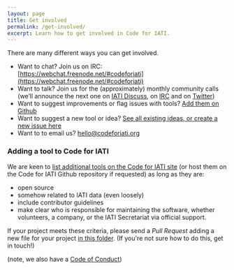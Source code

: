 ```yaml
---
layout: page
title: Get involved
permalink: /get-involved/
excerpt: Learn how to get involved in Code for IATI.
---
```



There are many different ways you can get involved.

* Want to chat? Join us on IRC: [https://webchat.freenode.net/#codeforiati](https://webchat.freenode.net/#codeforiati)
* Want to talk? Join us for the (approximately) monthly community calls (we’ll announce the next one on [IATI Discuss](https://discuss.iatistandard.org/latest), on [IRC](https://webchat.freenode.net/#codeforiati) and on [Twitter](https://twitter.com/search?q=%23iati&f=live))
* Want to suggest improvements or flag issues with tools? [Add them on Github](https://github.com/codeforIATI)
* Want to suggest a new tool or idea? [See all existing ideas, or create a new issue here](https://github.com/codeforIATI/iati-ideas/issues)
* Want to to email us? [hello@codeforiati.org](mailto:hello@codeforiati.org)

### Adding a tool to Code for IATI

We are keen to [list additional tools on the Code for IATI site](https://codeforiati.org/) (or host them on the Code for IATI Github repository if requested) as long as they are:
* open source
* somehow related to IATI data (even loosely)
* include contributor guidelines
* make clear who is responsible for maintaining the software, whether volunteers, a company, or the IATI Secretariat via official support.

If your project meets these criteria, please send a _Pull Request_ adding a new file for your project [in this folder](https://github.com/codeforIATI/codeforiati.github.io/tree/master/_projects). (If you're not sure how to do this, get in touch!)

(note, we also have a [Code of Conduct](https://codeforiati.org/code-of-conduct))
